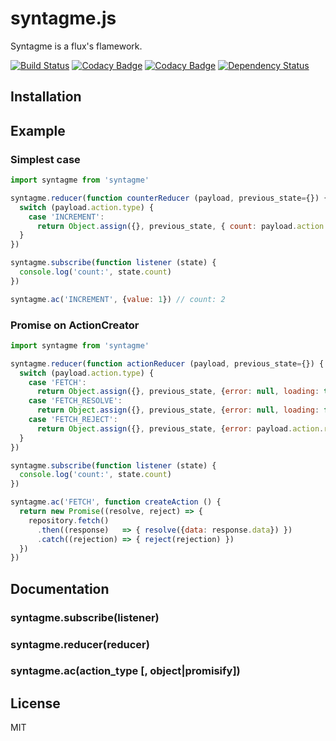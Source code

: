 # syntagme.js

Syntagme is a flux's flamework.

[![Build Status](https://travis-ci.org/rymizuki/syntagmejs.svg?branch=master)](https://travis-ci.org/rymizuki/syntagmejs)
[![Codacy Badge](https://api.codacy.com/project/badge/grade/906eea6b21ab40359f7d325e30a495bf)](https://www.codacy.com/app/ry-mizuki/syntagmejs)
[![Codacy Badge](https://api.codacy.com/project/badge/coverage/906eea6b21ab40359f7d325e30a495bf)](https://www.codacy.com/app/ry-mizuki/syntagmejs)
[![Dependency Status](https://gemnasium.com/rymizuki/syntagmejs.svg)](https://gemnasium.com/rymizuki/syntagmejs)

## Installation

## Example

### Simplest case

```javascript
import syntagme from 'syntagme'

syntagme.reducer(function counterReducer (payload, previous_state={}) {
  switch (payload.action.type) {
    case 'INCREMENT':
      return Object.assign({}, previous_state, { count: payload.action.value + 1 })
  }
})

syntagme.subscribe(function listener (state) {
  console.log('count:', state.count)
})

syntagme.ac('INCREMENT', {value: 1}) // count: 2
```

### Promise on ActionCreator

```javascript
import syntagme from 'syntagme'

syntagme.reducer(function actionReducer (payload, previous_state={}) {
  switch (payload.action.type) {
    case 'FETCH':
      return Object.assign({}, previous_state, {error: null, loading: true})
    case 'FETCH_RESOLVE':
      return Object.assign({}, previous_state, {error: null, loading: false, payload.action.data})
    case 'FETCH_REJECT':
      return Object.assign({}, previous_state, {error: payload.action.rejection, loading: false, data: null})
  }
})

syntagme.subscribe(function listener (state) {
  console.log('count:', state.count)
})

syntagme.ac('FETCH', function createAction () {
  return new Promise((resolve, reject) => {
    repository.fetch()
      .then((response)   => { resolve({data: response.data}) })
      .catch((rejection) => { reject(rejection) })
  })
})
```

## Documentation

### syntagme.subscribe(listener)

### syntagme.reducer(reducer)

### syntagme.ac(action_type [, object|promisify])

## License

MIT
